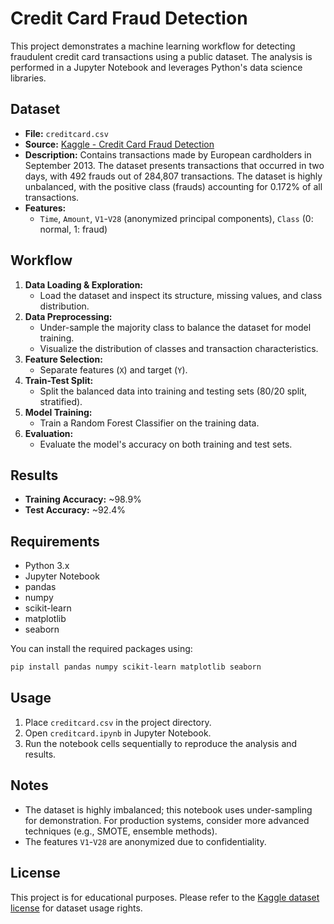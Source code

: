 # Credit Card Fraud Detection

This project demonstrates a machine learning workflow for detecting fraudulent credit card transactions using a public dataset. The analysis is performed in a Jupyter Notebook and leverages Python's data science libraries.

## Dataset
- **File:** `creditcard.csv`
- **Source:** [Kaggle - Credit Card Fraud Detection](https://www.kaggle.com/mlg-ulb/creditcardfraud)
- **Description:** Contains transactions made by European cardholders in September 2013. The dataset presents transactions that occurred in two days, with 492 frauds out of 284,807 transactions. The dataset is highly unbalanced, with the positive class (frauds) accounting for 0.172% of all transactions.
- **Features:**
  - `Time`, `Amount`, `V1`-`V28` (anonymized principal components), `Class` (0: normal, 1: fraud)

## Workflow
1. **Data Loading & Exploration:**
   - Load the dataset and inspect its structure, missing values, and class distribution.
2. **Data Preprocessing:**
   - Under-sample the majority class to balance the dataset for model training.
   - Visualize the distribution of classes and transaction characteristics.
3. **Feature Selection:**
   - Separate features (`X`) and target (`Y`).
4. **Train-Test Split:**
   - Split the balanced data into training and testing sets (80/20 split, stratified).
5. **Model Training:**
   - Train a Random Forest Classifier on the training data.
6. **Evaluation:**
   - Evaluate the model's accuracy on both training and test sets.

## Results
- **Training Accuracy:** ~98.9%
- **Test Accuracy:** ~92.4%

## Requirements
- Python 3.x
- Jupyter Notebook
- pandas
- numpy
- scikit-learn
- matplotlib
- seaborn

You can install the required packages using:
```bash
pip install pandas numpy scikit-learn matplotlib seaborn
```

## Usage
1. Place `creditcard.csv` in the project directory.
2. Open `creditcard.ipynb` in Jupyter Notebook.
3. Run the notebook cells sequentially to reproduce the analysis and results.

## Notes
- The dataset is highly imbalanced; this notebook uses under-sampling for demonstration. For production systems, consider more advanced techniques (e.g., SMOTE, ensemble methods).
- The features `V1`-`V28` are anonymized due to confidentiality.

## License
This project is for educational purposes. Please refer to the [Kaggle dataset license](https://www.kaggle.com/mlg-ulb/creditcardfraud) for dataset usage rights. 
